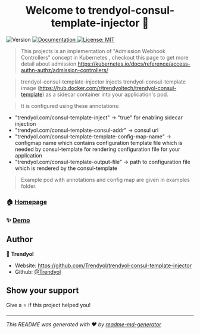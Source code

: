 <h1 align="center">Welcome to trendyol-consul-template-injector 👋</h1>
<p>
  <img alt="Version" src="https://img.shields.io/badge/version-0.0.1-blue.svg?cacheSeconds=2592000" />
  <a href="https://github.com/Trendyol/trendyol-consul-template-injector" target="_blank">
    <img alt="Documentation" src="https://img.shields.io/badge/documentation-yes-brightgreen.svg" />
  </a>
  <a href="#" target="_blank">
    <img alt="License: MIT" src="https://img.shields.io/badge/License-MIT-yellow.svg" />
  </a>
</p>

> This projects is an implementation of &#34;Admission Webhook Controllers&#34; concept in Kubernetes , checkout this page to get more detail about admission https://kubernetes.io/docs/reference/access-authn-authz/admission-controllers/   

> trendyol-consul-template-injector injects trendyol-consul-template image (https://hub.docker.com/r/trendyoltech/trendyol-consul-template) as a sidecar container into your application's pod.

> It is configured using these annotations:
* "trendyol.com/consul-template-inject" -> "true" for enabling sidecar injection
* "trendyol.com/consul-template-consul-addr" -> consul url
* "trendyol.com/consul-template-template-config-map-name" -> configmap name which contains configuration template file which is needed by consul-template for rendering configuration file for your application
* "trendyol.com/consul-template-output-file" -> path to configuration file which is rendered by the consul-template

> Example pod with annotations and config map are given in examples folder.

### 🏠 [Homepage](https://github.com/Trendyol/trendyol-consul-template-injector)

### ✨ [Demo](https://github.com/Trendyol/trendyol-consul-template-injector)

## Author

👤 **Trendyol**

* Website: https://github.com/Trendyol/trendyol-consul-template-injector
* Github: [@Trendyol](https://github.com/Trendyol)

## Show your support

Give a ⭐️ if this project helped you!

***
_This README was generated with ❤️ by [readme-md-generator](https://github.com/kefranabg/readme-md-generator)_